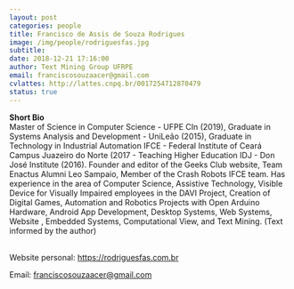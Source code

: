 ```yaml
---
layout: post
categories: people
title: Francisco de Assis de Souza Rodrigues
image: /img/people/rodriguesfas.jpg
subtitle: 
date: 2018-12-21 17:16:00
author: Text Mining Group UFRPE
email: franciscosouzaacer@gmail.com
cvlattes: http://lattes.cnpq.br/0017254712870479
status: true
---
```


<b>Short Bio</b><br/>
Master of Science in Computer Science - UFPE CIn (2019), Graduate in Systems Analysis and Development - UniLeão (2015), Graduate in Technology in Industrial Automation IFCE - Federal Institute of Ceará Campus Juazeiro do Norte (2017 - Teaching Higher Education IDJ - Don José Institute (2016). Founder and editor of the Geeks Club website, Team Enactus Alumni Leo Sampaio, Member of the Crash Robots IFCE team. Has experience in the area of Computer Science, Assistive Technology, Visible Device for Visually Impaired employees in the DAVI Project, Creation of Digital Games, Automation and Robotics Projects with Open Arduino Hardware, Android App Development, Desktop Systems, Web Systems, Website , Embedded Systems, Computational View, and Text Mining. (Text informed by the author)
<br><br>

Website personal: <a href="https://rodriguesfas.com.br" target="blank">https://rodriguesfas.com.br</a>

Email: <a href="franciscosouzaacer@gmail.com">franciscosouzaacer@gmail.com</a>